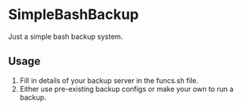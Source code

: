 # SimpleBashBackup
Just a simple bash backup system.

## Usage
1. Fill in details of your backup server in the funcs.sh file.
2. Either use pre-existing backup configs or make your own to run a backup.
